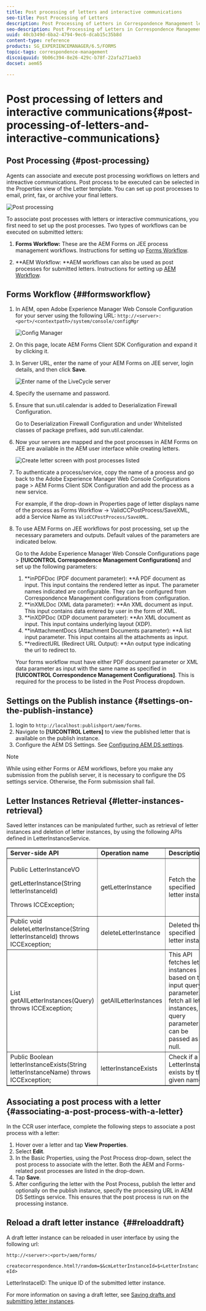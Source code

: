 ```yaml
---
title: Post processing of letters and interactive communications
seo-title: Post Processing of Letters
description: Post Processing of Letters in Correspondence Management lets you create AEM and Forms post processes, such as print and email, and integrate them with your letters.
seo-description: Post Processing of Letters in Correspondence Management lets you create AEM and Forms post processes, such as print and email, and integrate them with your letters.
uuid: 40cb349d-6ba2-4794-9ec6-dcab15c35b8d
content-type: reference
products: SG_EXPERIENCEMANAGER/6.5/FORMS
topic-tags: correspondence-management
discoiquuid: 9b06c394-8e26-429c-b78f-22afa271aeb3
docset: aem65

---
```


# Post processing of letters and interactive communications{#post-processing-of-letters-and-interactive-communications}

## Post Processing {#post-processing}

Agents can associate and execute post processing workflows on letters and intreactive communications. Post process to be executed can be selected in the Properties view of the Letter template. You can set up post processes to email, print, fax, or archive your final letters.

![Post processing](assets/ppoverview.png)

To associate post processes with letters or interactive communications, you first need to set up the post processes. Two types of workflows can be executed on submitted letters:

1. **Forms Workflow:** These are the AEM Forms on JEE process management workflows. Instructions for setting up [Forms Workflow](../../forms/using/submit-letter-topostprocess.md#main-pars-header-3).

1. **AEM Workflow: **AEM workflows can also be used as post processes for submitted letters. Instructions for setting up [AEM Workflow](../../forms/using/aem-forms-workflow.md).

## Forms Workflow {##formsworkflow}

1. In AEM, open Adobe Experience Manager Web Console Configuration for your server using the following URL: `http://<server>:<port>/<contextpath>/system/console/configMgr`

   ![Config Manager](assets/2configmanager-1.png)

1. On this page, locate AEM Forms Client SDK Configuration and expand it by clicking it.
1. In Server URL, enter the name of your AEM Forms on JEE server, login details, and then click **Save**. 

   ![Enter name of the LiveCycle server](assets/1cofigmanager.png)

1. Specify the username and password.
1. Ensure that sun.util.calendar is added to Deserialization Firewall Configuration.

   Go to Deserialization Firewall Configuration and under Whitelisted classes of package prefixes, add sun.util.calendar. 

1. Now your servers are mapped and the post processes in AEM Forms on JEE are available in the AEM user interface while creating letters.

   ![Create letter screen with post processes listed](assets/0configmanager.png)

1. To authenticate a process/service, copy the name of a process and go back to the Adobe Experience Manager Web Console Configurations page &gt; AEM Forms Client SDK Configuration and add the process as a new service.

   For example, if the drop-down in Properties page of letter displays name of the process as Forms Workflow -> ValidCCPostProcess/SaveXML, add a Service Name as `ValidCCPostProcess/SaveXML`.

1. To use AEM Forms on JEE workflows for post processing, set up the necessary parameters and outputs. Default values of the parameters are indicated below.

   Go to the Adobe Experience Manager Web Console Configurations page > **[!UICONTROL Correspondence Management Configurations]** and set up the following parameters:

    1. **inPDFDoc (PDF document parameter): **A PDF document as input. This input contains the rendered letter as input. The parameter names indicated are configurable. They can be configured from Correspondence Management configurations from configuration. 
    1. **inXMLDoc (XML data parameter): **An XML document as input. This input contains data entered by user in the form of XML. 
    1. **inXDPDoc (XDP document parameter): **An XML document as input. This input contains underlying layout (XDP). 
    1. **inAttachmentDocs (Attachment Documents parameter): **A list input parameter. This input contains all the attachments as input. 
    1. **redirectURL (Redirect URL Output): **An output type indicating the url to redirect to.

   Your forms workflow must have either PDF document parameter or XML data parameter as input with the same name as specified in **[!UICONTROL Correspondence Management Configurations]**. This is required for the process to be listed in the Post Process dropdown.

## Settings on the Publish instance {#settings-on-the-publish-instance}

1. login to `http://localhost:publishport/aem/forms`.
1. Navigate to **[!UICONTROL Letters]** to view the published letter that is available on the publish instance.
1. Configure the AEM DS Settings. See [Configuring AEM DS settings](../../forms/using/configuring-the-processing-server-url-.md).

>[!NOTE]
>
>While using either Forms or AEM workflows, before you make any submission from the publish server, it is necessary to configure the DS settings service. Otherwise, the Form submission shall fail.

## Letter Instances Retrieval {#letter-instances-retrieval}

Saved letter instances can be manipulated further, such as retrieval of letter instances and deletion of letter instances, by using the following APIs defined in LetterInstanceService. 

<table border="1" cellpadding="1" cellspacing="0" width="100%"> 
 <tbody> 
  <tr> 
   <td><strong>Server-side API</strong></td> 
   <td><strong>Operation name</strong></td> 
   <td><strong>Description</strong></td> 
  </tr> 
  <tr> 
   <td><p>Public LetterInstanceVO</p> <p>getLetterInstance(String letterInstanceId)</p> <p>Throws ICCException; </p> </td> 
   <td>getLetterInstance</td> 
   <td>Fetch the specified letter instance </td> 
  </tr> 
  <tr> 
   <td>Public void deleteLetterInstance(String letterInstanceId) throws ICCException; </td> 
   <td>deleteLetterInstance </td> 
   <td>Deleted the specified letter instance </td> 
  </tr> 
  <tr> 
   <td>List getAllLetterInstances(Query) throws ICCException; </td> 
   <td>getAllLetterInstances </td> 
   <td>This API fetches letter instances based on the input query parameter. To fetch all letter instances, query parameter can be passed as null.<br /> </td> 
  </tr> 
  <tr> 
   <td>Public Boolean letterInstanceExists(String letterInstanceName) throws ICCException; </td> 
   <td>letterInstanceExists </td> 
   <td>Check if a LetterInstance exists by the given name </td> 
  </tr> 
 </tbody> 
</table>

## Associating a post process with a letter {#associating-a-post-process-with-a-letter}

In the CCR user interface, complete the following steps to associate a post process with a letter:

1. Hover over a letter and tap **View Properties**.
1. Select **Edit**.
1. In the Basic Properties, using the Post Process drop-down, select the post process to associate with the letter. Both the AEM and Forms-related post processes are listed in the drop-down. 
1. Tap **Save**.
1. After configuring the letter with the Post Process, publish the letter and optionally on the publish instance, specify the processing URL in AEM DS Settings service. This ensures that the post process is run on the processing instance.

## Reload a draft letter instance&nbsp; {##reloaddraft}

A draft letter instance can be reloaded in user interface by using the following url:

`http://<server>:<port>/aem/forms/`

`createcorrespondence.html?/random=$&cmLetterInstanceId=$<LetterInstanceId>`

LetterInstaceID: The unique ID of the submitted letter instance.

For more information on saving a draft letter, see [Saving drafts and submitting letter instances](../../forms/using/create-correspondence.md#savingdrafts).
